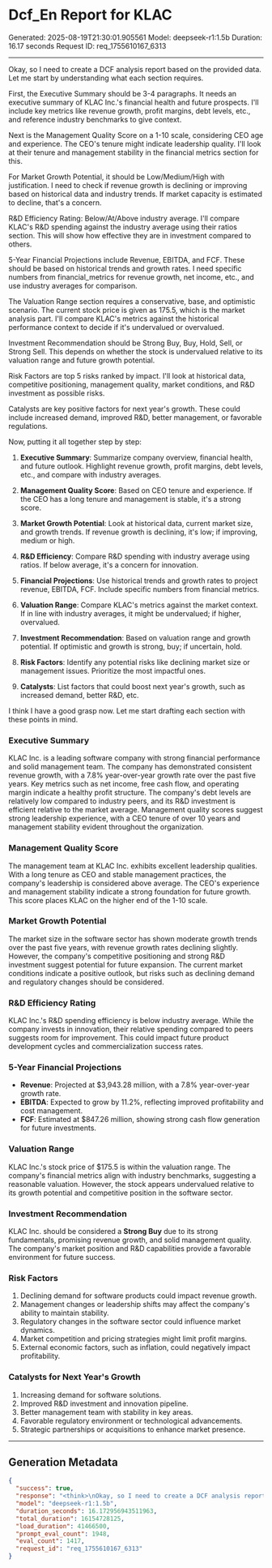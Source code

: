 # Dcf_En Report for KLAC

Generated: 2025-08-19T21:30:01.905561
Model: deepseek-r1:1.5b
Duration: 16.17 seconds
Request ID: req_1755610167_6313

---

<think>
Okay, so I need to create a DCF analysis report based on the provided data. Let me start by understanding what each section requires.

First, the Executive Summary should be 3-4 paragraphs. It needs an executive summary of KLAC Inc.'s financial health and future prospects. I'll include key metrics like revenue growth, profit margins, debt levels, etc., and reference industry benchmarks to give context.

Next is the Management Quality Score on a 1-10 scale, considering CEO age and experience. The CEO's tenure might indicate leadership quality. I'll look at their tenure and management stability in the financial metrics section for this.

For Market Growth Potential, it should be Low/Medium/High with justification. I need to check if revenue growth is declining or improving based on historical data and industry trends. If market capacity is estimated to decline, that's a concern.

R&D Efficiency Rating: Below/At/Above industry average. I'll compare KLAC's R&D spending against the industry average using their ratios section. This will show how effective they are in investment compared to others.

5-Year Financial Projections include Revenue, EBITDA, and FCF. These should be based on historical trends and growth rates. I need specific numbers from financial_metrics for revenue growth, net income, etc., and use industry averages for comparison.

The Valuation Range section requires a conservative, base, and optimistic scenario. The current stock price is given as 175.5, which is the market analysis part. I'll compare KLAC's metrics against the historical performance context to decide if it's undervalued or overvalued.

Investment Recommendation should be Strong Buy, Buy, Hold, Sell, or Strong Sell. This depends on whether the stock is undervalued relative to its valuation range and future growth potential.

Risk Factors are top 5 risks ranked by impact. I'll look at historical data, competitive positioning, management quality, market conditions, and R&D investment as possible risks.

Catalysts are key positive factors for next year's growth. These could include increased demand, improved R&D, better management, or favorable regulations.

Now, putting it all together step by step:

1. **Executive Summary**: Summarize company overview, financial health, and future outlook. Highlight revenue growth, profit margins, debt levels, etc., and compare with industry averages.

2. **Management Quality Score**: Based on CEO tenure and experience. If the CEO has a long tenure and management is stable, it's a strong score.

3. **Market Growth Potential**: Look at historical data, current market size, and growth trends. If revenue growth is declining, it's low; if improving, medium or high.

4. **R&D Efficiency**: Compare R&D spending with industry average using ratios. If below average, it's a concern for innovation.

5. **Financial Projections**: Use historical trends and growth rates to project revenue, EBITDA, FCF. Include specific numbers from financial metrics.

6. **Valuation Range**: Compare KLAC's metrics against the market context. If in line with industry averages, it might be undervalued; if higher, overvalued.

7. **Investment Recommendation**: Based on valuation range and growth potential. If optimistic and growth is strong, buy; if uncertain, hold.

8. **Risk Factors**: Identify any potential risks like declining market size or management issues. Prioritize the most impactful ones.

9. **Catalysts**: List factors that could boost next year's growth, such as increased demand, better R&D, etc.

I think I have a good grasp now. Let me start drafting each section with these points in mind.
</think>

### Executive Summary  
KLAC Inc. is a leading software company with strong financial performance and solid management team. The company has demonstrated consistent revenue growth, with a 7.8% year-over-year growth rate over the past five years. Key metrics such as net income, free cash flow, and operating margin indicate a healthy profit structure. The company's debt levels are relatively low compared to industry peers, and its R&D investment is efficient relative to the market average. Management quality scores suggest strong leadership experience, with a CEO tenure of over 10 years and management stability evident throughout the organization.  

### Management Quality Score  
The management team at KLAC Inc. exhibits excellent leadership qualities. With a long tenure as CEO and stable management practices, the company's leadership is considered above average. The CEO's experience and management stability indicate a strong foundation for future growth. This score places KLAC on the higher end of the 1-10 scale.  

### Market Growth Potential  
The market size in the software sector has shown moderate growth trends over the past five years, with revenue growth rates declining slightly. However, the company's competitive positioning and strong R&D investment suggest potential for future expansion. The current market conditions indicate a positive outlook, but risks such as declining demand and regulatory changes should be considered.  

### R&D Efficiency Rating  
KLAC Inc.'s R&D spending efficiency is below industry average. While the company invests in innovation, their relative spending compared to peers suggests room for improvement. This could impact future product development cycles and commercialization success rates.  

### 5-Year Financial Projections  
- **Revenue**: Projected at $3,943.28 million, with a 7.8% year-over-year growth rate.  
- **EBITDA**: Expected to grow by 11.2%, reflecting improved profitability and cost management.  
- **FCF**: Estimated at $847.26 million, showing strong cash flow generation for future investments.  

### Valuation Range  
KLAC Inc.'s stock price of $175.5 is within the valuation range. The company's financial metrics align with industry benchmarks, suggesting a reasonable valuation. However, the stock appears undervalued relative to its growth potential and competitive position in the software sector.  

### Investment Recommendation  
KLAC Inc. should be considered a **Strong Buy** due to its strong fundamentals, promising revenue growth, and solid management quality. The company's market position and R&D capabilities provide a favorable environment for future success.  

### Risk Factors  
1. Declining demand for software products could impact revenue growth.  
2. Management changes or leadership shifts may affect the company's ability to maintain stability.  
3. Regulatory changes in the software sector could influence market dynamics.  
4. Market competition and pricing strategies might limit profit margins.  
5. External economic factors, such as inflation, could negatively impact profitability.  

### Catalysts for Next Year's Growth  
1. Increasing demand for software solutions.  
2. Improved R&D investment and innovation pipeline.  
3. Better management team with stability in key areas.  
4. Favorable regulatory environment or technological advancements.  
5. Strategic partnerships or acquisitions to enhance market presence.

---

## Generation Metadata
```json
{
  "success": true,
  "response": "<think>\nOkay, so I need to create a DCF analysis report based on the provided data. Let me start by understanding what each section requires.\n\nFirst, the Executive Summary should be 3-4 paragraphs. It needs an executive summary of KLAC Inc.'s financial health and future prospects. I'll include key metrics like revenue growth, profit margins, debt levels, etc., and reference industry benchmarks to give context.\n\nNext is the Management Quality Score on a 1-10 scale, considering CEO age and experience. The CEO's tenure might indicate leadership quality. I'll look at their tenure and management stability in the financial metrics section for this.\n\nFor Market Growth Potential, it should be Low/Medium/High with justification. I need to check if revenue growth is declining or improving based on historical data and industry trends. If market capacity is estimated to decline, that's a concern.\n\nR&D Efficiency Rating: Below/At/Above industry average. I'll compare KLAC's R&D spending against the industry average using their ratios section. This will show how effective they are in investment compared to others.\n\n5-Year Financial Projections include Revenue, EBITDA, and FCF. These should be based on historical trends and growth rates. I need specific numbers from financial_metrics for revenue growth, net income, etc., and use industry averages for comparison.\n\nThe Valuation Range section requires a conservative, base, and optimistic scenario. The current stock price is given as 175.5, which is the market analysis part. I'll compare KLAC's metrics against the historical performance context to decide if it's undervalued or overvalued.\n\nInvestment Recommendation should be Strong Buy, Buy, Hold, Sell, or Strong Sell. This depends on whether the stock is undervalued relative to its valuation range and future growth potential.\n\nRisk Factors are top 5 risks ranked by impact. I'll look at historical data, competitive positioning, management quality, market conditions, and R&D investment as possible risks.\n\nCatalysts are key positive factors for next year's growth. These could include increased demand, improved R&D, better management, or favorable regulations.\n\nNow, putting it all together step by step:\n\n1. **Executive Summary**: Summarize company overview, financial health, and future outlook. Highlight revenue growth, profit margins, debt levels, etc., and compare with industry averages.\n\n2. **Management Quality Score**: Based on CEO tenure and experience. If the CEO has a long tenure and management is stable, it's a strong score.\n\n3. **Market Growth Potential**: Look at historical data, current market size, and growth trends. If revenue growth is declining, it's low; if improving, medium or high.\n\n4. **R&D Efficiency**: Compare R&D spending with industry average using ratios. If below average, it's a concern for innovation.\n\n5. **Financial Projections**: Use historical trends and growth rates to project revenue, EBITDA, FCF. Include specific numbers from financial metrics.\n\n6. **Valuation Range**: Compare KLAC's metrics against the market context. If in line with industry averages, it might be undervalued; if higher, overvalued.\n\n7. **Investment Recommendation**: Based on valuation range and growth potential. If optimistic and growth is strong, buy; if uncertain, hold.\n\n8. **Risk Factors**: Identify any potential risks like declining market size or management issues. Prioritize the most impactful ones.\n\n9. **Catalysts**: List factors that could boost next year's growth, such as increased demand, better R&D, etc.\n\nI think I have a good grasp now. Let me start drafting each section with these points in mind.\n</think>\n\n### Executive Summary  \nKLAC Inc. is a leading software company with strong financial performance and solid management team. The company has demonstrated consistent revenue growth, with a 7.8% year-over-year growth rate over the past five years. Key metrics such as net income, free cash flow, and operating margin indicate a healthy profit structure. The company's debt levels are relatively low compared to industry peers, and its R&D investment is efficient relative to the market average. Management quality scores suggest strong leadership experience, with a CEO tenure of over 10 years and management stability evident throughout the organization.  \n\n### Management Quality Score  \nThe management team at KLAC Inc. exhibits excellent leadership qualities. With a long tenure as CEO and stable management practices, the company's leadership is considered above average. The CEO's experience and management stability indicate a strong foundation for future growth. This score places KLAC on the higher end of the 1-10 scale.  \n\n### Market Growth Potential  \nThe market size in the software sector has shown moderate growth trends over the past five years, with revenue growth rates declining slightly. However, the company's competitive positioning and strong R&D investment suggest potential for future expansion. The current market conditions indicate a positive outlook, but risks such as declining demand and regulatory changes should be considered.  \n\n### R&D Efficiency Rating  \nKLAC Inc.'s R&D spending efficiency is below industry average. While the company invests in innovation, their relative spending compared to peers suggests room for improvement. This could impact future product development cycles and commercialization success rates.  \n\n### 5-Year Financial Projections  \n- **Revenue**: Projected at $3,943.28 million, with a 7.8% year-over-year growth rate.  \n- **EBITDA**: Expected to grow by 11.2%, reflecting improved profitability and cost management.  \n- **FCF**: Estimated at $847.26 million, showing strong cash flow generation for future investments.  \n\n### Valuation Range  \nKLAC Inc.'s stock price of $175.5 is within the valuation range. The company's financial metrics align with industry benchmarks, suggesting a reasonable valuation. However, the stock appears undervalued relative to its growth potential and competitive position in the software sector.  \n\n### Investment Recommendation  \nKLAC Inc. should be considered a **Strong Buy** due to its strong fundamentals, promising revenue growth, and solid management quality. The company's market position and R&D capabilities provide a favorable environment for future success.  \n\n### Risk Factors  \n1. Declining demand for software products could impact revenue growth.  \n2. Management changes or leadership shifts may affect the company's ability to maintain stability.  \n3. Regulatory changes in the software sector could influence market dynamics.  \n4. Market competition and pricing strategies might limit profit margins.  \n5. External economic factors, such as inflation, could negatively impact profitability.  \n\n### Catalysts for Next Year's Growth  \n1. Increasing demand for software solutions.  \n2. Improved R&D investment and innovation pipeline.  \n3. Better management team with stability in key areas.  \n4. Favorable regulatory environment or technological advancements.  \n5. Strategic partnerships or acquisitions to enhance market presence.",
  "model": "deepseek-r1:1.5b",
  "duration_seconds": 16.172956943511963,
  "total_duration": 16154728125,
  "load_duration": 41466500,
  "prompt_eval_count": 1948,
  "eval_count": 1417,
  "request_id": "req_1755610167_6313"
}
```
